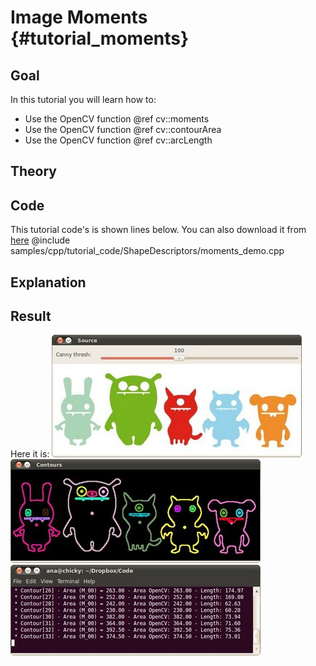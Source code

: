 Image Moments {#tutorial_moments}
=============

Goal
----

In this tutorial you will learn how to:

-   Use the OpenCV function @ref cv::moments
-   Use the OpenCV function @ref cv::contourArea
-   Use the OpenCV function @ref cv::arcLength

Theory
------

Code
----

This tutorial code's is shown lines below. You can also download it from
[here](https://github.com/Itseez/opencv/tree/master/samples/cpp/tutorial_code/ShapeDescriptors/moments_demo.cpp)
@include samples/cpp/tutorial_code/ShapeDescriptors/moments_demo.cpp

Explanation
-----------

Result
------

Here it is:
![](images/Moments_Source_Image.jpg)
![](images/Moments_Result1.jpg)
![](images/Moments_Result2.jpg)
